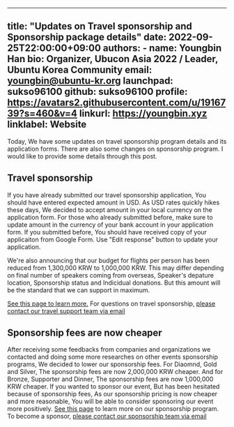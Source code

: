 
---
title: "Updates on Travel sponsorship and Sponsorship package details"
date: 2022-09-25T22:00:00+09:00
authors:
    - name: Youngbin Han
      bio: Organizer, Ubucon Asia 2022 / Leader, Ubuntu Korea Community 
      email: youngbin@ubuntu-kr.org
      launchpad: sukso96100
      github: sukso96100
      profile: https://avatars2.githubusercontent.com/u/1916739?s=460&v=4
      linkurl: https://youngbin.xyz
      linklabel: Website
---

Today, We have some updates on travel sponsorship program details and its application forms. There are also some changes on sponsorship program. I would like to provide some details through this post.

## Travel sponsorship

If you have already submitted our travel sponsorship application, You should have entered expected amount in USD.
As USD rates quickly hikes these days, We decided to accept amount in your local currency on the application form. For those who already submitted before, make sure to update amount in the currency of your bank account in your application form.
If you submitted before, You should have received copy of your applicaiton from Google Form. Use "Edit response" button to update your application.

We're also announcing that our budget for flights per person has been reduced from 1,300,000 KRW to 1,000,000 KRW. This may differ depending on final number of speakers coming from overseas, Speaker's depature location, Sponsorship status and Indicidual donations. But this amount will be the standard that we can support in maximum.

[See this page to learn more.](../../venue-and-travel/travel-sponsorship/) For questions on travel sponsorship, [please contact our travel support team via email](travel@ubucon.asia)

## Sponsorship fees are now cheaper

After receiving some feedbacks from companies and organizations we contacted and doing some more researches on other events sponsorship programs, We decided to lower our sponsorship fees.
For Diaomnd, Gold and Silver, The sponsorship fees are now 2,000,000 KRW cheaper.
And for Bronze, Supporter and Dinner, The sponsorship fees are now 1,000,000 KRW cheaper.
If you wanted to sponsor our event, But has been hesitated because of sponsorship fees, As our sponsorship pricing is now cheaper and more reasonable, You will be able to consider sponsoring our event more positively.
[See this page](../../become-a-sponsor/) to learn more on our sponsorship program. To become a sponsor, [please contact our sponsorship team via email](sponsorship@ubucon.asia) 